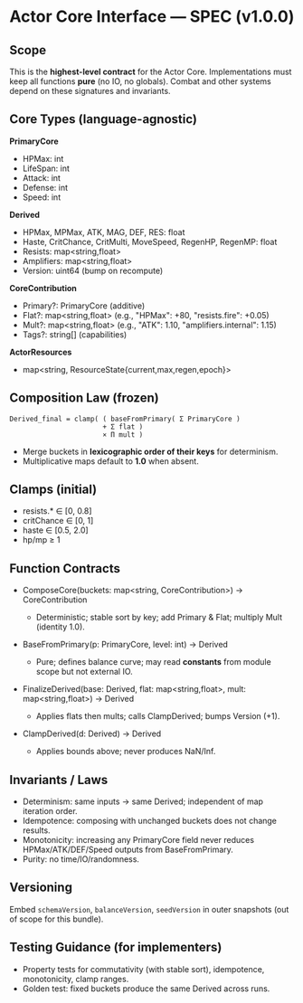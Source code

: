 # Actor Core Interface — SPEC (v1.0.0)

## Scope
This is the **highest-level contract** for the Actor Core. Implementations must keep all functions **pure** (no IO, no globals).
Combat and other systems depend on these signatures and invariants.

## Core Types (language-agnostic)
**PrimaryCore**
- HPMax: int
- LifeSpan: int
- Attack: int
- Defense: int
- Speed: int

**Derived**
- HPMax, MPMax, ATK, MAG, DEF, RES: float
- Haste, CritChance, CritMulti, MoveSpeed, RegenHP, RegenMP: float
- Resists: map<string,float>
- Amplifiers: map<string,float>
- Version: uint64 (bump on recompute)

**CoreContribution**
- Primary?: PrimaryCore (additive)
- Flat?: map<string,float>  (e.g., "HPMax": +80, "resists.fire": +0.05)
- Mult?: map<string,float>  (e.g., "ATK": 1.10, "amplifiers.internal": 1.15)
- Tags?: string[] (capabilities)

**ActorResources**
- map<string, ResourceState{current,max,regen,epoch}>

## Composition Law (frozen)
```
Derived_final = clamp( ( baseFromPrimary( Σ PrimaryCore )
                       + Σ flat )
                       × Π mult )
```
- Merge buckets in **lexicographic order of their keys** for determinism.
- Multiplicative maps default to **1.0** when absent.

## Clamps (initial)
- resists.* ∈ [0, 0.8]
- critChance ∈ [0, 1]
- haste ∈ [0.5, 2.0]
- hp/mp ≥ 1

## Function Contracts
- ComposeCore(buckets: map<string, CoreContribution>) -> CoreContribution
  - Deterministic; stable sort by key; add Primary & Flat; multiply Mult (identity 1.0).

- BaseFromPrimary(p: PrimaryCore, level: int) -> Derived
  - Pure; defines balance curve; may read **constants** from module scope but not external IO.

- FinalizeDerived(base: Derived, flat: map<string,float>, mult: map<string,float>) -> Derived
  - Applies flats then mults; calls ClampDerived; bumps Version (+1).

- ClampDerived(d: Derived) -> Derived
  - Applies bounds above; never produces NaN/Inf.

## Invariants / Laws
- Determinism: same inputs → same Derived; independent of map iteration order.
- Idempotence: composing with unchanged buckets does not change results.
- Monotonicity: increasing any PrimaryCore field never reduces HPMax/ATK/DEF/Speed outputs from BaseFromPrimary.
- Purity: no time/IO/randomness.

## Versioning
Embed `schemaVersion`, `balanceVersion`, `seedVersion` in outer snapshots (out of scope for this bundle).

## Testing Guidance (for implementers)
- Property tests for commutativity (with stable sort), idempotence, monotonicity, clamp ranges.
- Golden test: fixed buckets produce the same Derived across runs.
